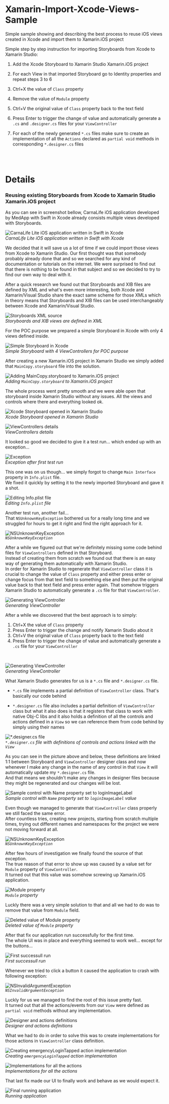 # Xamarin-Import-Xcode-Views-Sample
Simple sample showing and describing the best process to reuse iOS views created in Xcode and import them to Xamarin.iOS project 

Simple step by step instruction for importing Storyboards from Xcode to Xamarin Studio:
1. Add the Xcode Storyboard to Xamarin Studio Xamarin.iOS project

2. For each View in that imported Storyboard go to Identity properties and repeat steps 3 to 6

3. Ctrl+X the value of `Class` property  

4. Remove the value of `Module` property

5. Ctrl+V the original value of `Class` property back to the text field  

6. Press Enter to trigger the change of value and automatically generate a `.cs` and `.designer.cs` files for your `ViewController`  

7. For each of the newly generated `*.cs` files make sure to create an implementation of all the `Actions` declared as `partial void` methods in corresponding `*.designer.cs` files

<br>
<br>

# Details

### **Reusing existing Storyboards from Xcode to Xamarin Studio Xamarin.iOS project** ###

As you can see in screenshot bellow, CarnaLife iOS application developed by MedApp with Swift in Xcode already consists multiple views developed with Storyboards.

![CarnaLife Lite iOS application written in Swift in Xcode](/images/MedApp/Xamarin/1_inked.jpg)  
*CarnaLife Lite iOS application written in Swift with Xcode*

We decided that it will save us a lot of time if we could import those views from Xcode to Xamarin Studio. Our first thought was that somebody probably already done that and so we searched for any kind of documentation or tutorials on the internet. We were surprised to find out that there is nothing to be found in that subject and so we decided to try to find our own way to deal with it.

After a quick research we found out that Storyboards and XIB files are defined by XML and what's even more interesting, both Xcode and Xamarin/Visual Studio share the exact same scheme for those XMLs which in theory means that Storyboards and XIB files can be used interchangeably between Xcode and Xamarin/Visual Studio.

![Storyboards XML source](/images/MedApp/Xamarin/1_1.png)  
*Storyboards and XIB views are defined in XML*

For the POC purpose we prepared a simple Storyboard in Xcode with only 4 views defined inside.

![Simple Storyboard in Xcode](/images/MedApp/Xamarin/2.png)  
*Simple Storyboard with 4 ViewControllers for POC purpose*

After creating a new Xamarin.iOS project in Xamarin Studio we simply added that `MainCopy.storyboard` file into the solution.

![Adding MainCopy.storyboard to Xamarin.iOS project](/images/MedApp/Xamarin/4.png)  
*Adding `MainCopy.storyboard` to Xamarin.iOS project*

The whole process went pretty smooth and we were able open that storyboard inside Xamarin Studio without any issues. All the views and controls where there and everything looked ok.

![Xcode Storyboard opened in Xamarin Studio](/images/MedApp/Xamarin/5_inked.jpg)  
*Xcode Storyboard opened in Xamarin Studio*

![ViewControllers details](/images/MedApp/Xamarin/6.png)  
*ViewControllers details*

It looked so good we decided to give it a test run... which ended up with an exception...

![Exception](/images/MedApp/Xamarin/7.png)  
*Exception after first test run*

This one was on us though... we simply forgot to change `Main Interface` property in `Info.plist` file.  
We fixed it quickly by setting it to the newly imported Storyboard and gave it a shot.  


![Editing Info.plist file](/images/MedApp/Xamarin/8.png)  
*Editing `Info.plist` file*

Another test run, another fail...  
That `NSUnknownKeyException` bothered us for a really long time and we struggled for hours to get it right and find the right approach for it.


![NSUnknownKeyException](/images/MedApp/Xamarin/9.png)  
*`NSUnknownKeyException`*


After a while we figured out that we're definitely missing some code behind files for `ViewControllers` defined in that Storyboard.  
Instead of creating them from scratch we found out that there is an easy way of generating them automatically with Xamarin Studio.  
In order for Xamarin Studio to regenerate that `ViewController` class it is crucial to change the value of `Class` property and either press enter or change focus from that text field to something else and then put the original value back to that text field and press enter again. That somehow triggers Xamarin Studio to automatically generate a `.cs` file for that `ViewController`.

![Generating ViewController](/images/MedApp/Xamarin/10.png)  
*Generating ViewController*

After a while we discovered that the best approach is to simply:   
1. Ctrl+X the value of `Class` property  
2. Press Enter to trigger the change and notify Xamarin Studio about it  
3. Ctrl+V the original value of `Class` property back to the text field  
4. Press Enter to trigger the change of value and automatically generate a `.cs` file for your `ViewController`  
<br>

![Generating ViewController](/images/MedApp/Xamarin/11.png)  
*Generating ViewController*

What Xamarin Studio generates for us is a `*.cs` file and `*.designer.cs` file.  
- `*.cs` file implements a partial definition of `ViewController` class. That's basically our code behind

- `*.designer.cs` file also includes a partial definition of `ViewController` class but what it also does is that it registers that class to work with native Obj-C libs and it also holds a definition of all the controls and actions defined in a `View` so we can reference them from code behind by simply using their names

![*.designer.cs file](/images/MedApp/Xamarin/12.png)  
*`*.designer.cs` file with definitions of controls and actions linked with the `View`*

As you can see in the picture above and below, these definitions are linked 1:1 between Storyboard and `ViewController` designer class and now whenever I make any change in the name of any control in that `View` it will automatically update my `*.designer.cs` file.  
And that means we shouldn't make any changes in designer files because they might be regenerated and our changes will be lost.

![Sample control with Name property set to loginImageLabel](/images/MedApp/Xamarin/13.png)  
*Sample control with `Name` property set to `loginImageLabel` value*

Even though we managed to generate that `ViewController` class properly we still faced the same error.  
After countless tries, creating new projects, starting from scratch multiple times, trying out different names and namespaces for the project we were not moving forward at all.

![NSUnknownKeyException](/images/MedApp/Xamarin/14.png)  
*`NSUnknownKeyException`*

After few hours of investigation we finally found the source of that exception.  
The true reason of that error to show up was caused by a value set for `Module` property of `ViewController`.  
It turned out that this value was somehow screwing up Xamarin.iOS application.

![Module property](/images/MedApp/Xamarin/15.png)  
*`Module` property*

Luckly there was a very simple solution to that and all we had to do was to remove that value from `Module` field.

![Deleted value of Module property](/images/MedApp/Xamarin/16.png)  
*Deleted value of `Module` property*

After that fix our application run successfully for the first time.  
The whole UI was in place and everything seemed to work well... except for the buttons...  


![First successull run](/images/MedApp/Xamarin/17.png)  
*First successull run*

Whenever we tried to click a button it caused the application to crash with following exception:

![NSInvalidArgumentException](/images/MedApp/Xamarin/18.png)  
*`NSInvalidArgumentException`*

Luckly for us we managed to find the root of this issue pretty fast.  
It turned out that all the actions/events from our `View` were defined as `partial void` methods without any implementation.

![Designer and actions definitions](/images/MedApp/Xamarin/19.png)  
*Designer and actions definitions*

What we had to do in order to solve this was to create implementations for those actions in `ViewController` class definition.

![Creating emergencyLoginTapped action implementation](/images/MedApp/Xamarin/21.png)  
*Creating `emergencyLoginTapped` action implementation*

![Implementations for all the actions](/images/MedApp/Xamarin/22.png)  
*Implementations for all the actions*

That last fix made our UI to finally work and behave as we would expect it.  


![Final running application](/images/MedApp/Xamarin/23.png)  
*Running application*
